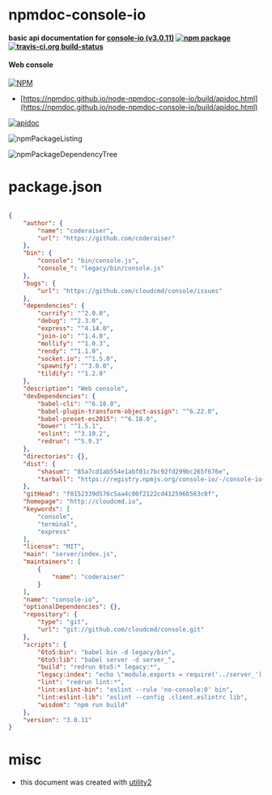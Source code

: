 # npmdoc-console-io

#### basic api documentation for  [console-io (v3.0.11)](http://cloudcmd.io)  [![npm package](https://img.shields.io/npm/v/npmdoc-console-io.svg?style=flat-square)](https://www.npmjs.org/package/npmdoc-console-io) [![travis-ci.org build-status](https://api.travis-ci.org/npmdoc/node-npmdoc-console-io.svg)](https://travis-ci.org/npmdoc/node-npmdoc-console-io)

#### Web console

[![NPM](https://nodei.co/npm/console-io.png?downloads=true&downloadRank=true&stars=true)](https://www.npmjs.com/package/console-io)

- [https://npmdoc.github.io/node-npmdoc-console-io/build/apidoc.html](https://npmdoc.github.io/node-npmdoc-console-io/build/apidoc.html)

[![apidoc](https://npmdoc.github.io/node-npmdoc-console-io/build/screenCapture.buildCi.browser.%252Ftmp%252Fbuild%252Fapidoc.html.png)](https://npmdoc.github.io/node-npmdoc-console-io/build/apidoc.html)

![npmPackageListing](https://npmdoc.github.io/node-npmdoc-console-io/build/screenCapture.npmPackageListing.svg)

![npmPackageDependencyTree](https://npmdoc.github.io/node-npmdoc-console-io/build/screenCapture.npmPackageDependencyTree.svg)



# package.json

```json

{
    "author": {
        "name": "coderaiser",
        "url": "https://github.com/coderaiser"
    },
    "bin": {
        "console": "bin/console.js",
        "console_": "legacy/bin/console.js"
    },
    "bugs": {
        "url": "https://github.com/cloudcmd/console/issues"
    },
    "dependencies": {
        "currify": "^2.0.0",
        "debug": "^2.3.0",
        "express": "^4.14.0",
        "join-io": "^1.4.0",
        "mollify": "^1.0.3",
        "rendy": "^1.1.0",
        "socket.io": "^1.5.0",
        "spawnify": "^3.0.0",
        "tildify": "^1.2.0"
    },
    "description": "Web console",
    "devDependencies": {
        "babel-cli": "^6.18.0",
        "babel-plugin-transform-object-assign": "^6.22.0",
        "babel-preset-es2015": "^6.18.0",
        "bower": "^1.5.1",
        "eslint": "^3.10.2",
        "redrun": "^5.9.3"
    },
    "directories": {},
    "dist": {
        "shasum": "85a7cd1ab554e1abf01c7bc92fd299bc265f676e",
        "tarball": "https://registry.npmjs.org/console-io/-/console-io-3.0.11.tgz"
    },
    "gitHead": "f0152339d576c5aa4c00f2122cd412596b563c0f",
    "homepage": "http://cloudcmd.io",
    "keywords": [
        "console",
        "terminal",
        "express"
    ],
    "license": "MIT",
    "main": "server/index.js",
    "maintainers": [
        {
            "name": "coderaiser"
        }
    ],
    "name": "console-io",
    "optionalDependencies": {},
    "repository": {
        "type": "git",
        "url": "git://github.com/cloudcmd/console.git"
    },
    "scripts": {
        "6to5:bin": "babel bin -d legacy/bin",
        "6to5:lib": "babel server -d server_",
        "build": "redrun 6to5:* legacy:*",
        "legacy:index": "echo \"module.exports = require('../server_');\" > legacy/index.js",
        "lint": "redrun lint:*",
        "lint:eslint-bin": "eslint --rule 'no-console:0' bin",
        "lint:eslint-lib": "eslint --config .client.eslintrc lib",
        "wisdom": "npm run build"
    },
    "version": "3.0.11"
}
```



# misc
- this document was created with [utility2](https://github.com/kaizhu256/node-utility2)
